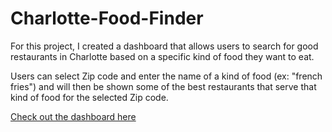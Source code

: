 # Charlotte-Food-Finder
For this project, I created a dashboard that allows users to search for good restaurants in Charlotte based on a specific kind of food they want to eat.

Users can select Zip code and enter the name of a kind of food (ex: "french fries") and will then be shown some of the best restaurants that serve that kind of food for the selected Zip code.

[Check out the dashboard here](https://app.powerbi.com/view?r=eyJrIjoiZDU4NDEzMzItMzQzZS00MjA5LTk1NjYtYTU2MDk3MzlhMmUxIiwidCI6IjEwMWRhNTg3LTE4NDMtNGY1Mi04YjhhLTE3YjA2OWM2NmQzMyIsImMiOjJ9&pageName=ReportSection188512d1500054a0d467)